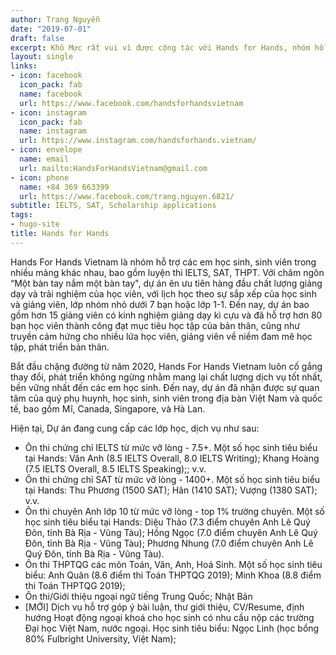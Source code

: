 ```yaml
---
author: Trang Nguyễn
date: "2019-07-01"
draft: false
excerpt: Khô Mực rất vui vì được cộng tác với Hands for Hands, nhóm hỗ trợ các bạn học sinh, sinh viên về nhiều mảng liên quan đến du học. Hands giúp Mực hiểu hơn về cuộc sống và nhu cầu của các bạn trẻ. Cùng nhau, bọn mình hi vọng các bạn sẽ chuẩn bị được hành trang vững chắc để tự tin nộp hồ sơ cho những trường đại học bạn hằng mong muốn.
layout: single
links:
- icon: facebook
  icon_pack: fab
  name: facebook
  url: https://www.facebook.com/handsforhandsvietnam
- icon: instagram
  icon_pack: fab
  name: instagram
  url: https://www.instagram.com/handsforhands.vietnam/
- icon: envelope
  name: email
  url: mailto:HandsForHandsVietnam@gmail.com
- icon: phone
  name: +84 369 663399
  url: https://www.facebook.com/trang.nguyen.6821/
subtitle: IELTS, SAT, Scholarship applications
tags:
- hugo-site
title: Hands for Hands
---
```


Hands For Hands Vietnam là nhóm hỗ trợ các em học sinh, sinh viên trong nhiều mảng khác nhau, bao gồm luyện thi IELTS, SAT, THPT.
Với châm ngôn “Một bàn tay nắm một bàn tay", dự án ên ưu tiên hàng đầu chất lượng giảng dạy và trải nghiệm của học viên, với lịch học theo sự sắp xếp của học sinh và giảng viên, lớp nhóm nhỏ dưới 7 bạn hoặc lớp 1-1.
Đến nay, dự án bao gồm hơn 15 giảng viên có kinh nghiệm giảng dạy kì cựu và đã hỗ trợ hơn 80 bạn học viên thành công đạt mục tiêu học tập của bản thân, cũng như truyền cảm hứng cho nhiều lứa học viên, giảng viên về niềm đam mê học tập, phát triển bản thân.

Bắt đầu chặng đường từ năm 2020, Hands For Hands Vietnam luôn cố gắng thay đổi, phát triển không ngừng nhằm mang lại chất lượng dịch vụ tốt nhất, bền vững nhất đến các em học sinh.
Đến nay, dự án đã nhận được sự quan tâm của quý phụ huynh, học sinh, sinh viên trong địa bàn Việt Nam và quốc tế, bao gồm Mĩ, Canada, Singapore, và Hà Lan. 

Hiện tại, Dự án đang cung cấp các lớp học, dịch vụ như sau:

- Ôn thi chứng chỉ IELTS từ mức vỡ lòng - 7.5+. Một số học sinh tiêu biểu tại Hands: Vân Anh (8.5 IELTS Overall, 8.0 IELTS Writing); Khang Hoàng (7.5 IELTS Overall, 8.5 IELTS Speaking);; v.v. 
- Ôn thi chứng chỉ SAT từ mức vỡ lòng - 1400+. Một số học sinh tiêu biểu tại Hands: Thu Phương (1500 SAT); Hân (1410 SAT); Vượng (1380 SAT); v.v. 
- Ôn thi chuyên Anh lớp 10 từ mức vỡ lòng - top 1% trường chuyên. Một số học sinh tiêu biểu tại Hands: Diệu Thảo (7.3 điểm chuyên Anh Lê Quý Đôn, tỉnh Bà Rịa - Vũng Tàu); Hồng Ngọc (7.0 điểm chuyên Anh Lê Quý Đôn, tỉnh Bà Rịa - Vũng Tàu); Phương Nhung (7.0 điểm chuyên Anh Lê Quý Đôn, tỉnh Bà Rịa - Vũng Tàu). 
- Ôn thi THPTQG các môn Toán, Văn, Anh, Hoá Sinh. Một số học sinh tiêu biểu: Anh Quân (8.6 điểm thi Toán THPTQG 2019); Minh Khoa (8.8 điểm thi Toán THPTQG 2019); 
- Ôn thi/Giới thiệu ngoại ngữ tiếng Trung Quốc; Nhật Bản
- [MỚI] Dịch vụ hỗ trợ góp ý bài luận, thư giới thiệu, CV/Resume, định hướng Hoạt động ngoại khoá cho học sinh có nhu cầu nộp các trường Đại học Việt Nam, nước ngoại. Học sinh tiêu biểu: Ngọc Linh (học bổng 80% Fulbright University, Việt Nam);
